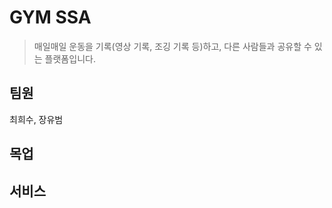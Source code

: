 # GYM SSA

> 매일매일 운동을 기록(영상 기록, 조깅 기록 등)하고, 다른 사람들과 공유할 수 있는 플랫폼입니다.

## 팀원
최희수, 장유범


## 목업



## 서비스


